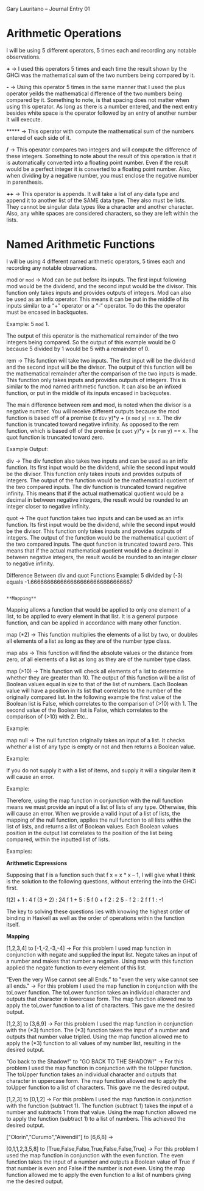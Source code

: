 Gary Lauritano – Journal Entry 01

<h1>Arithmetic Operations</h1>

I will be using 5 different operators, 5 times each and recording any notable observations.

**+** -> I used this operators 5 times and each time the result shown by the GHCi was the mathematical sum of the two numbers being compared by it. 

**-** -> Using this operator 5 times in the same manner that I used the plus operator yeilds the mathematical difference of the two numbers being compared by it. Something to note, is that spacing does not matter when using this operator. As long as there is a number entered, and the next entry besides white space is the operator followed by an entry of another number it will execute.

***** -> This operator with compute the mathematical sum of the numbers entered of each side of it. 

**/** -> This operator compares two integers and will compute the difference of these integers. Something to note about the result of this operation is that it is automatically converted into a floating point number. Even if the result would be a perfect integer it is converted to a floating point number. Also, when dividing by a negative number, you must enclose the negative number in parenthesis. 

**++** -> This operator is appends. It will take a list of any data type and append it to another list of the SAME data type. They also must be lists. They cannot be singular data types like a character and another character. Also, any white spaces are considered characters, so they are left within the lists.

<h1>Named Arithmetic Functions</h1>

  I will be using 4 different named arithmetic operators, 5 times each and recording any notable observations.

mod or `mod` -> Mod can be put before its inputs. The first input following mod would be the dividend, and the second input would be the divisor. This function only takes inputs and provides outputs of integers. Mod can also be used as an infix operator. This means it can be put in the middle of its inputs similar to a “+” operator or a “-“ operator. To do this the operator must be encased in backquotes. 

Example: 5 `mod` 1.

  The output of this operator is the mathematical remainder of the two integers being compared. So the output of this example would be 0 because 5 divided by 1 would be 5 with a remainder of 0.


rem -> This function will take two inputs. The first input will be the dividend and the second input will be the divisor. The output of this function will be the mathematical remainder after the comparison of the two inputs is made. This function only takes inputs and provides outputs of integers. This is similar to the mod named arithmetic function. It can also be an infixed function, or put in the middle of its inputs encased in backquotes.

The main difference between rem and mod, is noted when the divisor is a negative number. You will receive different outputs because the mod function is based off of a premise (x `div` y)*y + (x `mod` y) == x. The div function is truncated toward negative infinity. As opposed to the rem function, which is based off of the premise (x `quot` y)*y + (x `rem` y) == x. The quot function is truncated toward zero.  

Example Output: 
 

div -> The div function also takes two inputs and can be used as an infix function. Its first input would be the dividend, while the second input would be the divisor. This function only takes inputs and provides outputs of integers. The output of the function would be the mathematical quotient of the two compared inputs. The div function is truncated toward negative infinity. This means that if the actual mathematical quotient would be a decimal in between negative integers, the result would be rounded to an integer closer to negative infinity.


quot -> The quot function takes two inputs and can be used as an infix function. Its first input would be the dividend, while the second input would be the divisor. This function only takes inputs and provides outputs of integers. The output of the function would be the mathematical quotient of the two compared inputs. The quot function is truncated toward zero. This means that if the actual mathematical quotient would be a decimal in between negative integers, the result would be rounded to an integer closer to negative infinity.

Difference Between div and quot Functions Example: 
5 divided by (-3) equals -1.6666666666666666666666666666667
 

							                                     **Mapping**

  Mapping allows a function that would be applied to only one element of a list, to be applied to every element in that list. It is a general purpose function, and can be applied in accordance with many other function. 

map (*2) -> This function multiplies the elements of a list by two, or doubles all elements of a list as long as they are of the number type class.
 
map abs -> This function will find the absolute values or the distance from zero, of all elements of a list as long as they are of the number type class. 
 
map (>10) -> This function will check all elements of a list to determine whether they are greater than 10. The output of this function will be a list of Boolean values equal in size to that of the list of numbers. Each Boolean value will have a position in its list that correlates to the number of the originally compared list. In the following example the first value of the Boolean list is False, which correlates to the comparison of (>10) with 1. The second value of the Boolean list is False, which correlates to the comparison of (>10) with 2. Etc..

Example: 
 

map null -> The null function originally takes an input of a list. It checks whether a list of any type is empty or not and then returns a Boolean value. 

Example:
 

  If you do not supply it with a list of items, and supply it will a singular item it will cause an error. 

Example: 
 

  Therefore, using the map function in conjunction with the null function means we must provide an input of a list of lists of any type. Otherwise, this will cause an error. When we provide a valid input of a list of lists, the mapping of the null function, applies the null function to all lists within the list of lists, and returns a list of Boolean values. Each Boolean values position in the output list correlates to the position of the list being compared, within the inputted list of lists.

Examples: 
 
 



**Arithmetic Expressions**

  Supposing that f is a function such that f x = x * x – 1, I will give what I think is the solution to the following questions, without entering the into the GHCi first.

f(2) + 1 : 4 
f (3 + 2) : 24 
f 1 + 5 : 5 
f 0 + f 2 : 2 
5 - f 2 : 2
f f 1 : -1 

  The key to solving these questions lies with knowing the highest order of binding in Haskell as well as the order of operations within the function itself. 

**Mapping**

[1,2,3,4] to [-1,-2,-3,-4] -> For this problem I used map function in conjunction with negate and supplied the input list. Negate takes an input of a number and makes that number a negative. Using map with this function applied the negate function to every element of this list.

"Even the very Wise cannot see all Ends." to "even the very wise cannot see all ends." -> For this problem I used the map function in conjunction with the toLower function. The toLower function takes an individual character and outputs that character in lowercase form. The map function allowed me to apply the toLower function to a list of characters. This gave me the desired output.

[1,2,3] to [3,6,9] -> For this problem I used the map function in conjunction with the (*3) function. The (*3) function takes the input of a number and outputs that number value tripled. Using the map function allowed me to apply the (*3) function to all values of my number list, resulting in the desired output.  

"Go back to the Shadow!" to "GO BACK TO THE SHADOW!" -> For this problem I used the map function in conjunction with the toUpper function. The toUpper function takes an individual character and outputs that character in uppercase form. The map function allowed me to apply the toUpper function to a list of characters. This gave me the desired output.

[1,2,3] to [0,1,2] -> For this problem I used the map function in conjunction with the function (subtract 1). The function (subtract 1) takes the input of a number and subtracts 1 from that value. Using the map function allowed me to apply the function (subtract 1) to a list of numbers. This achieved the desired output. 

["Olorin","Curumo","Aiwendil"] to [6,6,8] -> 

[0,1,1,2,3,5,8] to [True,False,False,True,False,False,True] -> For this problem I used the map function in conjunction with the even function. The even function takes the input of a number and outputs a Boolean value of True if that number is even and False if the number is not even. Using the map function allowed me to apply the even function to a list of numbers giving me the desired output.
